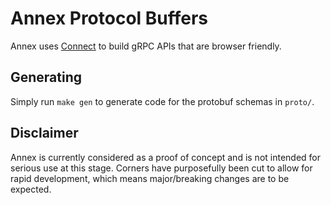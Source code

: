 # Annex Protocol Buffers

Annex uses [Connect](https://connectrpc.com/) to build gRPC APIs that are browser friendly.

## Generating

Simply run `make gen` to generate code for the protobuf schemas in `proto/`.

## Disclaimer

Annex is currently considered as a proof of concept and is not intended for serious use at this stage. Corners have
purposefully been cut to allow for rapid development, which means major/breaking changes are to be expected.
